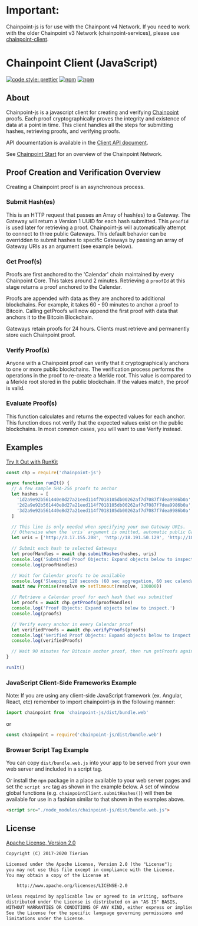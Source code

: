 # Important:

Chainpoint-js is for use with the Chainpont v4 Network. If you need to work with the older Chainpoint v3 Network (chainpoint-services), please use [chainpoint-client](https://www.npmjs.com/package/chainpoint-client).

# Chainpoint Client (JavaScript)

[![code style: prettier](https://img.shields.io/badge/code_style-prettier-ff69b4.svg?style=flat-square)](https://github.com/prettier/prettier)
[![npm](https://img.shields.io/npm/l/chainpoint-js.svg)](https://www.npmjs.com/package/chainpoint-js)
[![npm](https://img.shields.io/npm/v/chainpoint-js.svg)](https://www.npmjs.com/package/chainpoint-js)

## About

Chainpoint-js is a javascript client for creating and verifying [Chainpoint](https://chainpoint.org) proofs. Each proof cryptographically proves the integrity and existence of data at a point in time. This client handles all the steps for submitting hashes, retrieving proofs, and verifying proofs.

API documentation is available in the [Client API document](https://github.com/chainpoint/chainpoint-js/blob/master/API.md).

See [Chainpoint Start](https://github.com/chainpoint/chainpoint-start) for an overview of the Chainpoint Network.

## Proof Creation and Verification Overview

Creating a Chainpoint proof is an asynchronous process.

### Submit Hash(es)

This is an HTTP request that passes an Array of hash(es) to a Gateway. The Gateway will return a Version 1 UUID for each hash submitted. This `proofId` is used later for retrieving a proof. Chainpoint-js will automatically attempt to connect to three public Gateways. This default behavior can be overridden to submit hashes to specific Gateways by passing an array of Gateway URIs as an argument (see example below).

### Get Proof(s)

Proofs are first anchored to the 'Calendar' chain maintained by every Chainpoint Core. This takes around 2 minutes. Retrieving a `proofId` at this stage returns a proof anchored to the Calendar.

Proofs are appended with data as they are anchored to additional blockchains. For example, it takes 60 - 90 minutes to anchor a proof to Bitcoin. Calling getProofs will now append the first proof with data that anchors it to the Bitcoin Blockchain.

Gateways retain proofs for 24 hours. Clients must retrieve and permanently store each Chainpoint proof.

### Verify Proof(s)

Anyone with a Chainpoint proof can verify that it cryptographically anchors to one or more public blockchains. The verification process performs the operations in the proof to re-create a Merkle root. This value is compared to a Merkle root stored in the public blockchain. If the values match, the proof is valid.

### Evaluate Proof(s)

This function calculates and returns the expected values for each anchor. This function does not verify that the expected values exist on the public blockchains. In most common cases, you will want to use Verify instead.

## Examples

[Try It Out with RunKit](https://runkit.com/jacohend/tierion-chainpoint-js-example)

```javascript
const chp = require('chainpoint-js')

async function runIt() {
  // A few sample SHA-256 proofs to anchor
  let hashes = [
    '1d2a9e92b561440e8d27a21eed114f7018105db00262af7d7087f7dea9986b0a',
    '2d2a9e92b561440e8d27a21eed114f7018105db00262af7d7087f7dea9986b0a',
    '3d2a9e92b561440e8d27a21eed114f7018105db00262af7d7087f7dea9986b0a'
  ]

  // This line is only needed when specifying your own Gateway URIs.
  // Otherwise when the `uris` argument is omitted, automatic public Gateway discovery will be used.
  let uris = ['http://3.17.155.208', 'http://18.191.50.129', 'http://18.224.185.143']

  // Submit each hash to selected Gateways
  let proofHandles = await chp.submitHashes(hashes, uris)
  console.log('Submitted Proof Objects: Expand objects below to inspect.')
  console.log(proofHandles)

  // Wait for Calendar proofs to be available
  console.log('Sleeping 120 seconds (60 sec aggregation, 60 sec calendar) to wait for proofs to generate...')
  await new Promise(resolve => setTimeout(resolve, 130000))

  // Retrieve a Calendar proof for each hash that was submitted
  let proofs = await chp.getProofs(proofHandles)
  console.log('Proof Objects: Expand objects below to inspect.')
  console.log(proofs)

  // Verify every anchor in every Calendar proof
  let verifiedProofs = await chp.verifyProofs(proofs)
  console.log('Verified Proof Objects: Expand objects below to inspect.')
  console.log(verifiedProofs)

  // Wait 90 minutes for Bitcoin anchor proof, then run getProofs again
}

runIt()
```

### JavaScript Client-Side Frameworks Example

Note: If you are using any client-side JavaScript framework (ex. Angular, React, etc) remember to import chainpoint-js in the following manner:

```js
import chainpoint from 'chainpoint-js/dist/bundle.web'
```

or

```js
const chainpoint = require('chainpoint-js/dist/bundle.web')
```

### Browser Script Tag Example

You can copy `dist/bundle.web.js` into your app to be served from your own web server and included in a script tag.

Or install the `npm` package in a place available to your web server pages and set the `script src` tag as shown in the example below. A set of window global functions (e.g. `chainpointClient.submitHashes()`) will then be available for use in a fashion similar to that shown in the examples above.

```html
<script src="./node_modules/chainpoint-js/dist/bundle.web.js">
```

## License

[Apache License, Version 2.0](https://opensource.org/licenses/Apache-2.0)

```txt
Copyright (C) 2017-2020 Tierion

Licensed under the Apache License, Version 2.0 (the "License");
you may not use this file except in compliance with the License.
You may obtain a copy of the License at

    http://www.apache.org/licenses/LICENSE-2.0

Unless required by applicable law or agreed to in writing, software
distributed under the License is distributed on an "AS IS" BASIS,
WITHOUT WARRANTIES OR CONDITIONS OF ANY KIND, either express or implied.
See the License for the specific language governing permissions and
limitations under the License.
```
